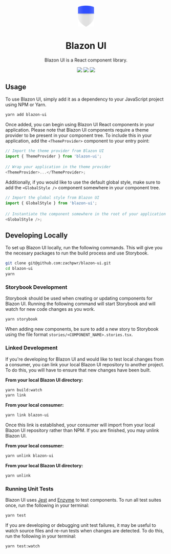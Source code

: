 <p align="center">
  <img alt="logo" src="https://github.com/zachpwr/blazon-ui/raw/master/docs/logo.png" width="50" />
  <h1 align="center">Blazon UI</h1>
</p>
<p align="center">
  Blazon UI is a React component library.
</p>
<p align="center">
  <a href="https://www.npmjs.com/package/blazon-ui"><img src="https://img.shields.io/npm/v/blazon-ui.svg" /></a>
  <a href="https://www.github.com/zachpwr/blazon-ui"><img src="https://img.shields.io/badge/Github-zachpwr%2Fblazon--ui-salmon.svg" /></a>
  <a href="https://zachpwr.github.io/blazon-ui/index.html"><img src="https://img.shields.io/badge/Storybook-%E2%86%97-ff69b4.svg" /></a>
</p>

## Usage

To use Blazon UI, simply add it as a dependency to your JavaScript project using NPM or Yarn.

```bash
yarn add blazon-ui
```

Once added, you can begin using Blazon UI React components in your application. Please note that Blazon UI components require a theme provider to be present in your component tree. To include this in your application, add the `<ThemeProvider>` component to your entry point:

```javascript
// Import the theme provider from Blazon UI
import { ThemeProvider } from 'blazon-ui';

// Wrap your application in the theme provider
<ThemeProvider>...</ThemeProvider>;
```

Additionally, if you would like to use the default global style, make sure to add the `<GlobalStyle />` component somewhere in your component tree.

```javascript
// Import the global style from Blazon UI
import { GlobalStyle } from 'blazon-ui';

// Instantiate the component somewhere in the root of your application
<GlobalStyle />;
```

## Developing Locally

To set up Blazon UI locally, run the following commands. This will give you the
necesary packages to run the build process and use Storybook.

```bash
git clone git@github.com:zachpwr/blazon-ui.git
cd blazon-ui
yarn
```

### Storybook Development

Storybook should be used when creating or updating components for Blazon UI. Running the following command will start Storybook and will watch for new code changes as you work.

```bash
yarn storybook
```

When adding new components, be sure to add a new story to Storybook using the file format `stories/<COMPONENT_NAME>.stories.tsx`.

### Linked Development

If you're developing for Blazon UI and would like to test local changes from a consumer, you can link your local Blazon UI repository to another project. To do this, you will have to ensure that new changes have been built.

**From your local Blazon UI directory:**

```bash
yarn build:watch
yarn link
```

**From your local consumer:**

```bash
yarn link blazon-ui
```

Once this link is established, your consumer will import from your local Blazon UI repository rather than NPM. If you are finished, you may unlink Blazon UI.

**From your local consumer:**

```bash
yarn unlink blazon-ui
```

**From your local Blazon UI directory:**

```bash
yarn unlink
```

### Running Unit Tests

Blazon UI uses [Jest](https://jestjs.io/en/) and [Enzyme](https://airbnb.io/enzyme/) to test components. To run all test suites once, run the following in your terminal:

```bash
yarn test
```

If you are developing or debugging unit test failures, it may be useful to watch source files and re-run tests when changes are detected. To do this, run the following in your terminal:

```bash
yarn test:watch
```
